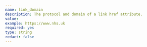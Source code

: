 ```yaml
---
name: link_domain
description: The protocol and domain of a link href attribute.
value:
example: https://www.nhs.uk
required: yes
type: string
redact: false
---
```

